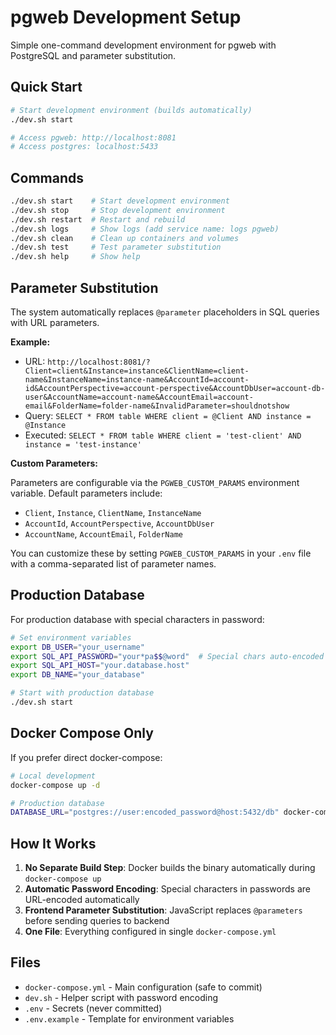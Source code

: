 # pgweb Development Setup

Simple one-command development environment for pgweb with PostgreSQL and parameter substitution.

## Quick Start

```bash
# Start development environment (builds automatically)
./dev.sh start

# Access pgweb: http://localhost:8081
# Access postgres: localhost:5433
```

## Commands

```bash
./dev.sh start    # Start development environment
./dev.sh stop     # Stop development environment
./dev.sh restart  # Restart and rebuild
./dev.sh logs     # Show logs (add service name: logs pgweb)
./dev.sh clean    # Clean up containers and volumes
./dev.sh test     # Test parameter substitution
./dev.sh help     # Show help
```

## Parameter Substitution

The system automatically replaces `@parameter` placeholders in SQL queries with URL parameters.

**Example:**

- URL: `http://localhost:8081/?Client=client&Instance=instance&ClientName=client-name&InstanceName=instance-name&AccountId=account-id&AccountPerspective=account-perspective&AccountDbUser=account-db-user&AccountName=account-name&AccountEmail=account-email&FolderName=folder-name&InvalidParameter=shouldnotshow`
- Query: `SELECT * FROM table WHERE client = @Client AND instance = @Instance`
- Executed: `SELECT * FROM table WHERE client = 'test-client' AND instance = 'test-instance'`

**Custom Parameters:**

Parameters are configurable via the `PGWEB_CUSTOM_PARAMS` environment variable. Default parameters include:

- `Client`, `Instance`, `ClientName`, `InstanceName`
- `AccountId`, `AccountPerspective`, `AccountDbUser`
- `AccountName`, `AccountEmail`, `FolderName`

You can customize these by setting `PGWEB_CUSTOM_PARAMS` in your `.env` file with a comma-separated list of parameter names.

## Production Database

For production database with special characters in password:

```bash
# Set environment variables
export DB_USER="your_username"
export SQL_API_PASSWORD="your*pa$$@word"  # Special chars auto-encoded
export SQL_API_HOST="your.database.host"
export DB_NAME="your_database"

# Start with production database
./dev.sh start
```

## Docker Compose Only

If you prefer direct docker-compose:

```bash
# Local development
docker-compose up -d

# Production database
DATABASE_URL="postgres://user:encoded_password@host:5432/db" docker-compose up -d
```

## How It Works

1. **No Separate Build Step**: Docker builds the binary automatically during `docker-compose up`
2. **Automatic Password Encoding**: Special characters in passwords are URL-encoded automatically
3. **Frontend Parameter Substitution**: JavaScript replaces `@parameters` before sending queries to backend
4. **One File**: Everything configured in single `docker-compose.yml`

## Files

- `docker-compose.yml` - Main configuration (safe to commit)
- `dev.sh` - Helper script with password encoding
- `.env` - Secrets (never committed)
- `.env.example` - Template for environment variables

